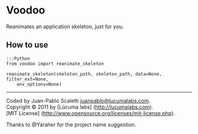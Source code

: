 
# Voodoo

Reanimates an application skeleton, just for you.


## How to use

    :::Python
    from voodoo import reanimate_skeleton

    reanimate_skeleton(skeleton_path, skeleton_path, data=None, filter_ext=None,
        env_options=None)


---------------------------------------

Coded by Juan-Pablo Scaletti <juanpablo@lucumalabs.com>.<br />
Copyright © 2011 by [Lúcuma labs] (http://lucumalabs.com).<br />
[MIT License] (http://www.opensource.org/licenses/mit-license.php).

Thanks to @Yaraher for the project name suggestion.

